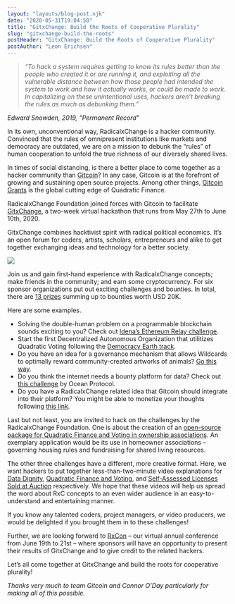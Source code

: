 ```yaml
---
layout: "layouts/blog-post.njk"
date: "2020-05-31T19:04:50"
title: "GitxChange: Build the Roots of Cooperative Plurality"
slug: "gitxchange-build-the-roots"
postHeader: "GitxChange: Build the Roots of Cooperative Plurality"
postAuthor: "Leon Erichsen"
---
```


> _“To hack a system requires getting to know its rules better than the people who created it or are running it, and exploiting all the vulnerable distance between how those people had intended the system to work and how it actually works, or could be made to work. In capitalizing on these unintentional uses, hackers aren’t breaking the rules as much as debunking them.”_

_Edward Snowden, 2019, “Permanent Record”_

In its own, unconventional way, RadicalxChange is a hacker community. Convinced that the rules of omnipresent institutions like markets and democracy are outdated, we are on a mission to debunk the “rules” of human cooperation to unfold the true richness of our diversely shared lives.

In times of social distancing, is there a better place to come together as a hacker community than [Gitcoin](https://gitcoin.co/)? In any case, Gitcoin is at the forefront of growing and sustaining open source projects. Among other things, [Gitcoin Grants](https://gitcoin.co/grants/) is the global cutting edge of Quadratic Finance.

RadicalxChange Foundation joined forces with Gitcoin to facilitate [GitxChange](https://gitcoin.co/hackathon/GitxChange/onboard), a two-week virtual hackathon that runs from May 27th to June 10th, 2020.

GitxChange combines hacktivist spirit with radical political economics. It’s an open forum for coders, artists, scholars, entrepreneurs and alike to get together exchanging ideas and technology for a better society.

![](/images/blog/GitxChange-Image.png)

Join us and gain first-hand experience with RadicalxChange concepts; make friends in the community; and earn some cryptocurrency. For six sponsor organizations put out exciting challenges and bounties. In total, there are [13 prizes](https://gitcoin.co/hackathon/GitxChange/?tab=hackathon:13) summing up to bounties worth USD 20K.

Here are some examples.

- Solving the double-human problem on a programmable blockchain sounds exciting to you? Check out [Idena’s Ethereum Relay challenge](https://gitcoin.co/issue/idena-network/idena-go/426/4357).
- Start the first Decentralized Autonomous Organization that utilitizes Quadratic Voting following the [Democracy Earth track](https://gitcoin.co/issue/DemocracyEarth/DemocracyDAO/1/4386).
- Do you have an idea for a governance mechanism that allows Wildcards to optimally reward community-created artworks of animals? [Go this way](https://gitcoin.co/issue/wildcards-world/ui/93/4375).
- Do you think the internet needs a bounty platform for data? Check out [this challenge](https://gitcoin.co/issue/oceanprotocol/ocean-bounties/24/4379) by Ocean Protocol.
- Do you have a RadicalxChange related idea that Gitcoin should integrate into their platform? You might be able to monetize your thoughts following [this link](https://gitcoin.co/issue/gitcoinco/web/6726/4389).

Last but not least, you are invited to hack on the challenges by the RadicalxChange Foundation. One is about the creation of an [open-source package for Quadratic Finance and Voting in ownership associations](https://gitcoin.co/issue/RadicalxChange/GitxChange/1/4381). An exemplary application would be its use in homeowner associations – governing housing rules and fundraising for shared living resources.

The other three challenges have a different, more creative format. Here, we want hackers to put together less-than-two-minute video explanations for [Data Dignity](https://gitcoin.co/issue/RadicalxChange/GitxChange/4/4384), [Quadratic Finance and Voting](https://gitcoin.co/issue/RadicalxChange/GitxChange/2/4382), and [Self-Assessed Licenses Sold at Auction](https://gitcoin.co/issue/RadicalxChange/GitxChange/3/4383) respectively. We hope that these videos will help us spread the word about RxC concepts to an even wider audience in an easy-to-understand and entertaining manner.

If you know any talented coders, project managers, or video producers, we would be delighted if you brought them in to these challenges!

Further, we are looking forward to [RxCon](/2020-conference/) – our virtual annual conference from June 19th to 21st – where sponsors will have an opportunity to present their results of GitxChange and to give credit to the related hackers.

Let’s all come together at GitxChange and build the roots for cooperative plurality!

_Thanks very much to team Gitcoin and Connor O’Day particularly for making all of this possible._
